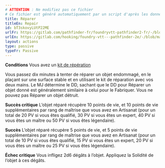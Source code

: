 ```yaml
---
# ATTENTION : Ne modifiez pas ce fichier
# Ce fichier est généré automatiquement par un script d'après les données du module Foundry VTT officiel et de sa traduction
title: Réparer
titleEn: Repair
id: bT3skovyLUtP22ME
urlFr: https://gitlab.com/pathfinder-fr/foundryvtt-pathfinder2-fr/-/blob/master/data/actions/bT3skovyLUtP22ME.htm
urlEn: https://gitlab.com/hooking/foundry-vtt---pathfinder-2e/-/blob/master/packs/data/actions.db/repair.json
layout: actions
type: passive
typeFr: Passive
---
```

**Conditions** Vous avez un [kit de répération](../équipements/kit-de-réparation.md)

Vous passez dix minutes à tenter de réparer un objet endommagé, en le plaçant sur une surface stable et en utilisant le kit de réparation avec vos deux mains. Le MJ détermine le DD, sachant que le DD pour Réparer un objet donné est généralement similaire à celui pour le Fabriquer. Vous ne pouvez pas Réparer un objet détruit.

**Succès critique** L’objet réparé récupère 10 points de vie, et 10 points de vie supplémentaires par rang de maîtrise que vous avez en Artisanat (pour un total de 20 PV si vous êtes qualifié, 30 PV si vous êtes un expert, 40 PV si vous êtes un maître ou 50 PV si vous êtes légendaire).

**Succès** L’objet réparé récupère 5 points de vie, et 5 points de vie supplémentaires par rang de maîtrise que vous avez en Artisanat (pour un total de 10 PV si vous êtes qualifié, 15 PV si vous êtes un expert, 20 PV si vous êtes un maître ou 25 PV si vous êtes légendaire).

**Échec critique** Vous infligez 2d6 dégâts à l’objet. Appliquez la Solidité de l’objet à ces dégâts.
